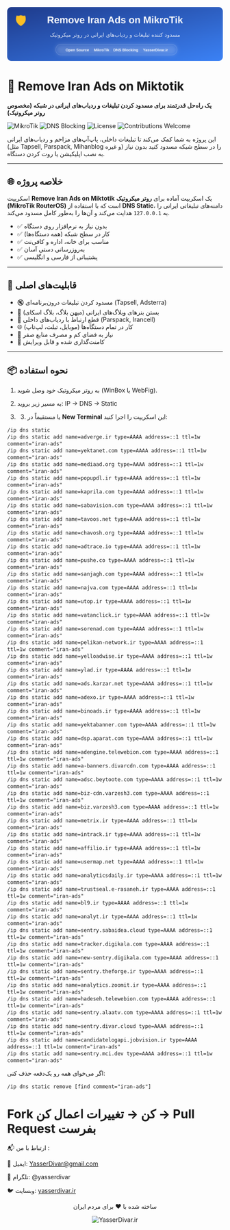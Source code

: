 <div align="center">

  <img src="banner.svg" alt="Remove Iran Ads on MikroTik" width="800" />
</div>
  <h1>🚫 Remove Iran Ads on Miktotik</h1>
  <p><strong>یک راه‌حل قدرتمند برای مسدود کردن تبلیغات و ردیاب‌های ایرانی در شبکه (مخصوص روتر میکروتیک)</strong></p>
  
  <div>
    <img src="https://img.shields.io/badge/RouterOS-MikroTik-blue?logo=mikrotik" alt="MikroTik" />
    <img src="https://img.shields.io/badge/DNS-Blocking-green?logo=dns" alt="DNS Blocking" />
    <img src="https://img.shields.io/badge/License-MIT-yellow" alt="License" />
    <img src="https://img.shields.io/badge/Contributions-Welcome-brightgreen" alt="Contributions Welcome" />
  </div>

  <p>این پروژه به شما کمک می‌کند تا تبلیغات داخلی، پاپ‌آپ‌های مزاحم و ردیاب‌های ایرانی (مثل Tapsell, Parspack, Mihanblog و غیره) را در سطح شبکه مسدود کنید بدون نیاز به نصب اپلیکیشن یا روت کردن دستگاه.</p>
</div>

---

## 🌐 خلاصه پروژه

 اسکریپت **Remove Iran Ads on Miktotik** یک اسکریپت آماده برای **روتر میکروتیک (MikroTik RouterOS)** است که با استفاده از **DNS Static**، دامنه‌های تبلیغاتی ایرانی را به `127.0.0.1` هدایت می‌کند و آن‌ها را به‌طور کامل مسدود می‌کند.

- ✅ بدون نیاز به نرم‌افزار روی دستگاه
- ✅ کار در سطح شبکه (همه دستگاه‌ها)
- ✅ مناسب برای خانه، اداره و کافی‌نت
- ✅ به‌روزرسانی دستی آسان
- ✅ پشتیبانی از فارسی و انگلیسی

---

## 🚀 قابلیت‌های اصلی

- 🔇 مسدود کردن تبلیغات درون‌برنامه‌ای (Tapsell, Adsterra)
- 🛑 بستن بنرهای وبلاگ‌های ایرانی (میهن بلاگ، بلاگ اسکای)
- 📵 قطع ارتباط با ردیاب‌های داخلی (Parspack, Irancell)
- 🌐 کار در تمام دستگاه‌ها (موبایل، تبلت، لپ‌تاپ)
- 💾 نیاز به فضای کم و مصرف منابع صفر
- 📝 کامنت‌گذاری شده و قابل ویرایش

---

## 📦 نحوه استفاده

1. به روتر میکروتیک خود وصل شوید (WinBox یا WebFig).
2. به مسیر زیر بروید:
IP → DNS → Static

3. 3. یا مستقیماً در **New Terminal** این اسکریپت را اجرا کنید:

```ros
/ip dns static
/ip dns static add name=adverge.ir type=AAAA address=::1 ttl=1w comment="iran-ads"
/ip dns static add name=yektanet.com type=AAAA address=::1 ttl=1w comment="iran-ads"
/ip dns static add name=mediaad.org type=AAAA address=::1 ttl=1w comment="iran-ads"
/ip dns static add name=popupdl.ir type=AAAA address=::1 ttl=1w comment="iran-ads"
/ip dns static add name=kaprila.com type=AAAA address=::1 ttl=1w comment="iran-ads"
/ip dns static add name=sabavision.com type=AAAA address=::1 ttl=1w comment="iran-ads"
/ip dns static add name=tavoos.net type=AAAA address=::1 ttl=1w comment="iran-ads"
/ip dns static add name=chavosh.org type=AAAA address=::1 ttl=1w comment="iran-ads"
/ip dns static add name=adtrace.io type=AAAA address=::1 ttl=1w comment="iran-ads"
/ip dns static add name=pushe.co type=AAAA address=::1 ttl=1w comment="iran-ads"
/ip dns static add name=sanjagh.com type=AAAA address=::1 ttl=1w comment="iran-ads"
/ip dns static add name=najva.com type=AAAA address=::1 ttl=1w comment="iran-ads"
/ip dns static add name=utop.ir type=AAAA address=::1 ttl=1w comment="iran-ads"
/ip dns static add name=vatanclick.ir type=AAAA address=::1 ttl=1w comment="iran-ads"
/ip dns static add name=sorenad.com type=AAAA address=::1 ttl=1w comment="iran-ads"
/ip dns static add name=pelikan-network.ir type=AAAA address=::1 ttl=1w comment="iran-ads"
/ip dns static add name=yelloadwise.ir type=AAAA address=::1 ttl=1w comment="iran-ads"
/ip dns static add name=ylad.ir type=AAAA address=::1 ttl=1w comment="iran-ads"
/ip dns static add name=ads.karzar.net type=AAAA address=::1 ttl=1w comment="iran-ads"
/ip dns static add name=adexo.ir type=AAAA address=::1 ttl=1w comment="iran-ads"
/ip dns static add name=binoads.ir type=AAAA address=::1 ttl=1w comment="iran-ads"
/ip dns static add name=yektabanner.com type=AAAA address=::1 ttl=1w comment="iran-ads"
/ip dns static add name=dsp.aparat.com type=AAAA address=::1 ttl=1w comment="iran-ads"
/ip dns static add name=adengine.telewebion.com type=AAAA address=::1 ttl=1w comment="iran-ads"
/ip dns static add name=a-banners.divarcdn.com type=AAAA address=::1 ttl=1w comment="iran-ads"
/ip dns static add name=adsc.beytoote.com type=AAAA address=::1 ttl=1w comment="iran-ads"
/ip dns static add name=biz-cdn.varzesh3.com type=AAAA address=::1 ttl=1w comment="iran-ads"
/ip dns static add name=biz.varzesh3.com type=AAAA address=::1 ttl=1w comment="iran-ads"
/ip dns static add name=metrix.ir type=AAAA address=::1 ttl=1w comment="iran-ads"
/ip dns static add name=intrack.ir type=AAAA address=::1 ttl=1w comment="iran-ads"
/ip dns static add name=affilio.ir type=AAAA address=::1 ttl=1w comment="iran-ads"
/ip dns static add name=usermap.net type=AAAA address=::1 ttl=1w comment="iran-ads"
/ip dns static add name=analyticsdaily.ir type=AAAA address=::1 ttl=1w comment="iran-ads"
/ip dns static add name=trustseal.e-rasaneh.ir type=AAAA address=::1 ttl=1w comment="iran-ads"
/ip dns static add name=bl9.ir type=AAAA address=::1 ttl=1w comment="iran-ads"
/ip dns static add name=analyt.ir type=AAAA address=::1 ttl=1w comment="iran-ads"
/ip dns static add name=sentry.sabaidea.cloud type=AAAA address=::1 ttl=1w comment="iran-ads"
/ip dns static add name=tracker.digikala.com type=AAAA address=::1 ttl=1w comment="iran-ads"
/ip dns static add name=new-sentry.digikala.com type=AAAA address=::1 ttl=1w comment="iran-ads"
/ip dns static add name=sentry.theforge.ir type=AAAA address=::1 ttl=1w comment="iran-ads"
/ip dns static add name=analytics.zoomit.ir type=AAAA address=::1 ttl=1w comment="iran-ads"
/ip dns static add name=hadeseh.telewebion.com type=AAAA address=::1 ttl=1w comment="iran-ads"
/ip dns static add name=sentry.alaatv.com type=AAAA address=::1 ttl=1w comment="iran-ads"
/ip dns static add name=sentry.divar.cloud type=AAAA address=::1 ttl=1w comment="iran-ads"
/ip dns static add name=candidatelogapi.jobvision.ir type=AAAA address=::1 ttl=1w comment="iran-ads"
/ip dns static add name=sentry.mci.dev type=AAAA address=::1 ttl=1w comment="iran-ads"
```
اگر می‌خوای همه رو یک‌دفعه حذف کنی:
```
/ip dns static remove [find comment="iran-ads"]
```

# Fork کن → تغییرات اعمال کن → Pull Request بفرست

📬 ارتباط با من :

📧 ایمیل: YasserDivar@gmail.com

💬 تلگرام: @yasserdivar

🐦 وبسایت: [yasserdivar.ir](http://yasserdivar.ir/)


<div align="center">
<p>ساخته شده با ❤️ برای مردم ایران</p>
  <img src="https://placehold.co/600x100/e11d48/ffffff?text=YasserDivar.ir" alt="YasserDivar.ir" />
</div>
